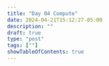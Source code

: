 ```yaml
---
title: "Day 04 Compute"
date: 2024-04-21T15:12:27-05:00
description: ""
draft: true
type: "post"
tags: [""]
showTableOfContents: true
---
```



